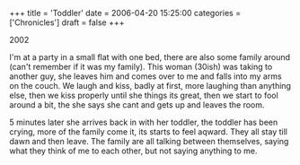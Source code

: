 +++
title = 'Toddler'
date = 2006-04-20 15:25:00
categories = ['Chronicles']
draft = false
+++

2002

I'm at a party in a small flat with one bed, there are also some family around (can't remember if it was my family).  This woman (30ish) was taking to another guy, she leaves him and comes over to me and falls into my arms on the couch. We laugh and kiss, badly at first, more laughing than anything else, then we kiss properly until she things its great, then we start to fool around a bit, the she says she cant and gets up and leaves the room.  

5 minutes later she arrives back in with her toddler, the toddler has been crying, more of the family come it, its starts to feel aqward.  They all stay till dawn and then leave.  The family are all talking between themselves, saying what they think of me to each other, but not saying anything to me.
	